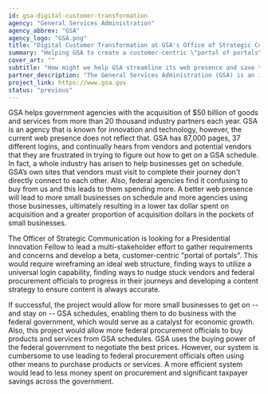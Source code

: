 ```yaml
---
id: gsa-digital-customer-transformation
agency: "General Services Administration"
agency_abbrev: "GSA"
agency_logo: "GSA.png"
title: "Digital Customer Transformation at GSA's Office of Strategic Communications"
summary: "Helping GSA to create a customer-centric \"portal of portals\" to make it easier for small business to do business with the federal government"
cover_art: ""
subtitle: "How might we help GSA streamline its web presence and save taxpayer dollars?"
partner_description: "The General Services Administration (GSA) is an independent agency of the United States government established in 1949 to help manage and support the basic functioning of federal agencies. GSA supplies products and communications for U.S. government offices, provides transportation and office space to federal employees, and develops government-wide cost-minimizing policies and other management tasks."
project_link: https://www.gsa.gov
status: "previous"
---
```

GSA helps government agencies with the acquisition of $50 billion of goods and services from more than 20 thousand industry partners each year. GSA is an agency that is known for innovation and technology, however, the current web presence does not reflect that. GSA has 87,000 pages, 37 different logins, and continually hears from vendors and potential vendors that they are frustrated in trying to figure out how to get on a GSA schedule. In fact, a whole industry has arisen to help businesses get on schedule. GSA’s own sites that vendors must visit to complete their journey don't directly connect to each other. Also, federal agencies find it confusing to buy from us and this leads to them spending more. A better web presence will lead to more small businesses on schedule and more agencies using those businesses, ultimately resulting in a lower tax dollar spent on acquisition and a greater proportion of acquisition dollars in the pockets of small businesses.

The Officer of Strategic Communication is looking for a Presidential Innovation Fellow to lead a multi-stakeholder effort to gather requirements and concerns and develop a beta, customer-centric "portal of portals". This would require wireframing an ideal web structure, finding ways to utilize a universal login capability, finding ways to nudge stuck vendors and federal procurement officials to progress in their journeys and developing a content strategy to ensure content is always accurate.

If successful, the project would allow for more small businesses to get on -- and stay on -- GSA schedules, enabling them to do business with the federal government, which would serve as a catalyst for economic growth. Also, this project would allow more federal procurement officials to buy products and services from GSA schedules. GSA uses the buying power of the federal government to negotiate the best prices. However, our system is cumbersome to use leading to federal procurement officials often using other means to purchase products or services. A more efficient system would lead to less money spent on procurement and significant taxpayer savings across the government.
